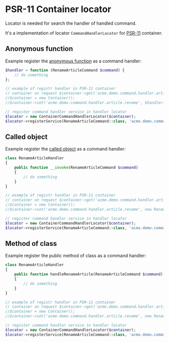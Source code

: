PSR-11 Container locator
========================

Locator is needed for search the handler of handled command.

It's a implementation of locator `CommandHandlerLocator` for
[PSR-11](https://github.com/php-fig/fig-standards/blob/master/accepted/PSR-11-container.md) container.

## Anonymous function

Example register the [anonymous function](http://php.net/manual/en/functions.anonymous.php) as a command handler:

```php
$handler = function (RenameArticleCommand $command) {
    // do something
};

// example of registr handler in PSR-11 container
// container on request $container->get('acme.demo.command.handler.article.rename') must return $handler
//$container = new Container();
//$container->set('acme.demo.command.handler.article.rename', $handler);

// register command handler service in handler locator
$locator = new ContainerCommandHandlerLocator($container);
$locator->registerService(RenameArticleCommand::class, 'acme.demo.command.handler.article.rename');
```

## Called object

Example register the [called object](http://php.net/manual/en/language.oop5.magic.php#object.invoke) as a command handler:

```php
class RenameArticleHandler
{
    public function __invoke(RenameArticleCommand $command)
    {
        // do something
    }
}

// example of registr handler in PSR-11 container
// container on request $container->get('acme.demo.command.handler.article.rename') must return $handler
//$container = new Container();
//$container->set('acme.demo.command.handler.article.rename', new RenameArticleHandler());

// register command handler service in handler locator
$locator = new ContainerCommandHandlerLocator($container);
$locator->registerService(RenameArticleCommand::class, 'acme.demo.command.handler.article.rename');
```

## Method of class

Example register the public method of class as a command handler:

```php
class RenameArticleHandler
{
    public function handleRenameArticle(RenameArticleCommand $command)
    {
        // do something
    }
}

// example of registr handler in PSR-11 container
// container on request $container->get('acme.demo.command.handler.article.rename') must return $handler
//$container = new Container();
//$container->set('acme.demo.command.handler.article.rename', new RenameArticleHandler());

// register command handler service in handler locator
$locator = new ContainerCommandHandlerLocator($container);
$locator->registerService(RenameArticleCommand::class, 'acme.demo.command.handler.article.rename', 'handleRenameArticle');
```
